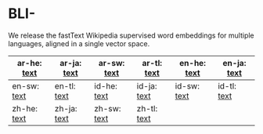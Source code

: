 # BLI-

We release the fastText Wikipedia supervised word embeddings for multiple languages, aligned in a single vector space.

| ar-he: [text](https://github.com/xuyuemei/BLI-/blob/main/dictionary/ar-he.txt) | ar-ja: [text](https://github.com/xuyuemei/BLI-/blob/main/dictionary/ar-ja.txt) | ar-sw: [text](https://github.com/xuyuemei/BLI-/blob/main/dictionary/ar-sw.txt) | ar-tl: [text](https://github.com/xuyuemei/BLI-/blob/main/dictionary/ar-tl.txt) | en-he: [text](https://github.com/xuyuemei/BLI-/blob/main/dictionary/en-he.txt) | en-ja: [text](https://github.com/xuyuemei/BLI-/blob/main/dictionary/en-ja.txt) |
|------------------------------------------------------------------------------------------------|---------------------------------------------------------------------------------------------------|-------------------------------------------------------------------------------------------------|-----------------------------------------------------------------------------------------------|------------------------------------------------------------------------------------------------|---------------------------------------------------------------------------------------------------|
| en-sw: [text](https://github.com/xuyuemei/BLI-/blob/main/dictionary/en-sw.txt) | en-tl: [text](https://github.com/xuyuemei/BLI-/blob/main/dictionary/en-tl.txt) | id-he: [text](https://github.com/xuyuemei/BLI-/blob/main/dictionary/id-he.txt) | id-ja: [text](https://github.com/xuyuemei/BLI-/blob/main/dictionary/id-ja.txt) | id-sw: [text](https://github.com/xuyuemei/BLI-/blob/main/dictionary/id-sw.txt) | id-tl: [text](https://github.com/xuyuemei/BLI-/blob/main/dictionary/id-tl.txt) |
| zh-he: [text](https://github.com/xuyuemei/BLI-/blob/main/dictionary/zh-he.txt) | zh-ja: [text](https://github.com/xuyuemei/BLI-/blob/main/dictionary/zh-ja.txt) | zh-sw: [text](https://github.com/xuyuemei/BLI-/blob/main/dictionary/zh-sw.txt) | zh-tl: [text](https://github.com/xuyuemei/BLI-/blob/main/dictionary/zh-tl.txt) | | |

